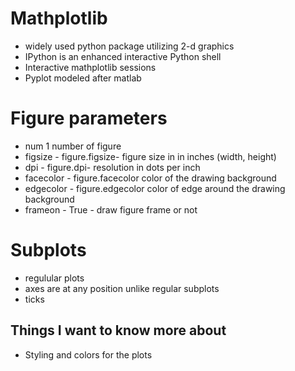 # Mathplotlib
- widely used python package utilizing 2-d graphics
- IPython is an enhanced interactive Python shell 
- Interactive mathplotlib sessions
- Pyplot modeled after matlab

# Figure parameters
- num	1	number of figure
- figsize	- figure.figsize-	figure size in in inches (width, height)
- dpi	- figure.dpi-	resolution in dots per inch
- facecolor	- figure.facecolor	color of the drawing background
- edgecolor	- figure.edgecolor	color of edge around the drawing background
- frameon	- True -	draw figure frame or not

# Subplots
- regulular plots
- axes are at any position unlike regular subplots
- ticks

## Things I want to know more about
- Styling and colors for the plots
